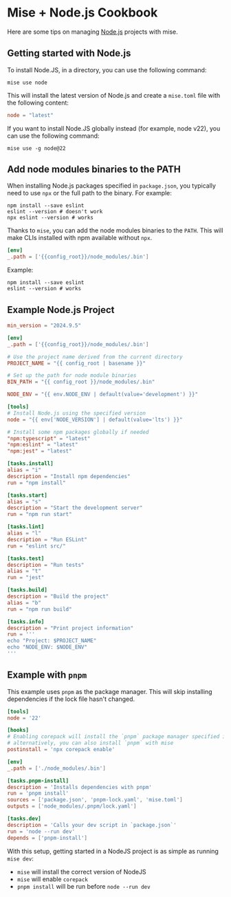 # Mise + Node.js Cookbook

Here are some tips on managing [Node.js](/lang/node.html) projects with mise.

## Getting started with Node.js

To install Node.JS, in a directory, you can use the following command:

```shell
mise use node
```

This will install the latest version of Node.js and create a `mise.toml` file with the following content:

```toml
node = "latest"
```

If you want to install Node.JS globally instead (for example, node v22), you can use the following command:

```shell
mise use -g node@22
```

## Add node modules binaries to the PATH

When installing Node.js packages specified in `package.json`, you typically need to use `npx` or the full path to the binary. For example:

```shell
npm install --save eslint
eslint --version # doesn't work
npx eslint --version # works
```

Thanks to `mise`, you can add the node modules binaries to the `PATH`. This will make CLIs installed with npm available without `npx`.

```toml [mise.toml]
[env]
_.path = ['{{config_root}}/node_modules/.bin']
```

Example:

```shell
npm install --save eslint
eslint --version # works
```

## Example Node.js Project

```toml [mise.toml]
min_version = "2024.9.5"

[env]
_.path = ['{{config_root}}/node_modules/.bin']

# Use the project name derived from the current directory
PROJECT_NAME = "{{ config_root | basename }}"

# Set up the path for node module binaries
BIN_PATH = "{{ config_root }}/node_modules/.bin"

NODE_ENV = "{{ env.NODE_ENV | default(value='development') }}"

[tools]
# Install Node.js using the specified version
node = "{{ env['NODE_VERSION'] | default(value='lts') }}"

# Install some npm packages globally if needed
"npm:typescript" = "latest"
"npm:eslint" = "latest"
"npm:jest" = "latest"

[tasks.install]
alias = "i"
description = "Install npm dependencies"
run = "npm install"

[tasks.start]
alias = "s"
description = "Start the development server"
run = "npm run start"

[tasks.lint]
alias = "l"
description = "Run ESLint"
run = "eslint src/"

[tasks.test]
description = "Run tests"
alias = "t"
run = "jest"

[tasks.build]
description = "Build the project"
alias = "b"
run = "npm run build"

[tasks.info]
description = "Print project information"
run = '''
echo "Project: $PROJECT_NAME"
echo "NODE_ENV: $NODE_ENV"
'''
```

## Example with `pnpm`

This example uses `pnpm` as the package manager. This will skip installing dependencies if the lock file hasn't changed.

```toml [mise.toml]
[tools]
node = '22'

[hooks]
# Enabling corepack will install the `pnpm` package manager specified in your package.json
# alternatively, you can also install `pnpm` with mise
postinstall = 'npx corepack enable'

[env]
_.path = ['./node_modules/.bin']

[tasks.pnpm-install]
description = 'Installs dependencies with pnpm'
run = 'pnpm install'
sources = ['package.json', 'pnpm-lock.yaml', 'mise.toml']
outputs = ['node_modules/.pnpm/lock.yaml']

[tasks.dev]
description = 'Calls your dev script in `package.json`'
run = 'node --run dev'
depends = ['pnpm-install']
```

With this setup, getting started in a NodeJS project is as simple as running `mise dev`:

- `mise` will install the correct version of NodeJS
- `mise` will enable `corepack`
- `pnpm install` will be run before `node --run dev`
